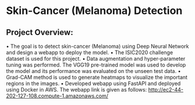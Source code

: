 # Skin-Cancer (Melanoma) Detection
## Project Overview:
•	The goal is to detect skin-cancer (Melanoma) using Deep Neural Network and design a webapp to deploy the model.
•	The ISIC2020 challenge dataset is used for this project.
•	Data augmentation and hyper-parameter tuning was performed. The VGG19 pre-trained model was used to develop the model and its performance was evaluated on the unseen test data.
•	Grad-CAM method is used to generate heatmaps to visualize the important regions in the images.
•	Developed webapp using FastAPI and deployed using Docker in AWS. The webapp link is given as follows: http://ec2-44-202-127-108.compute-1.amazonaws.com/
